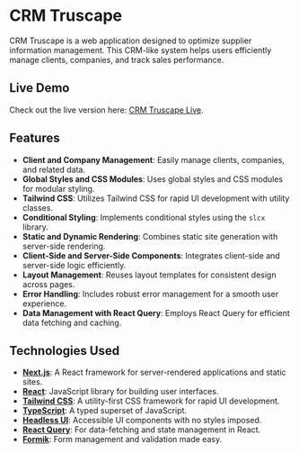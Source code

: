 # CRM Truscape

CRM Truscape is a web application designed to optimize supplier information management. This CRM-like system helps users efficiently manage clients, companies, and track sales performance.

## Live Demo

Check out the live version here: [CRM Truscape Live](https://crm-truscape-one.vercel.app/).

## Features

- **Client and Company Management**: Easily manage clients, companies, and related data.
- **Global Styles and CSS Modules**: Uses global styles and CSS modules for modular styling.
- **Tailwind CSS**: Utilizes Tailwind CSS for rapid UI development with utility classes.
- **Conditional Styling**: Implements conditional styles using the `slcx` library.
- **Static and Dynamic Rendering**: Combines static site generation with server-side rendering.
- **Client-Side and Server-Side Components**: Integrates client-side and server-side logic efficiently.
- **Layout Management**: Reuses layout templates for consistent design across pages.
- **Error Handling**: Includes robust error management for a smooth user experience.
- **Data Management with React Query**: Employs React Query for efficient data fetching and caching.

## Technologies Used

- **[Next.js](https://nextjs.org/)**: A React framework for server-rendered applications and static sites.
- **[React](https://reactjs.org/)**: JavaScript library for building user interfaces.
- **[Tailwind CSS](https://tailwindcss.com/)**: A utility-first CSS framework for rapid UI development.
- **[TypeScript](https://www.typescriptlang.org/)**: A typed superset of JavaScript.
- **[Headless UI](https://headlessui.dev/)**: Accessible UI components with no styles imposed.
- **[React Query](https://tanstack.com/query/latest)**: For data-fetching and state management in React.
- **[Formik](https://formik.org/)**: Form management and validation made easy.
